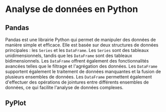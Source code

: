 # Analyse de données en Python

## Pandas

Pandas est une librairie Python qui permet de manipuler des données de manière simple et efficace. Elle est basée sur deux structures de données principales : les `Series` et les `DataFrame`. Les `Series` sont des tableaux unidimensionnels, tandis que les `DataFrame` sont des tableaux bidimensionnels. Les `DataFrame` offrent également des fonctionnalités avancées telles que le filtrage et l'agrégation des données.
Les `DataFrame` supportent également le traitement de données manquantes et la fusion de plusieurs ensembles de données. Les `DataFrame` permettent également d'effectuer des opérations de jointures entre différents ensembles de données, ce qui facilite l'analyse de données complexes.

## PyPlot

